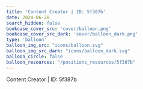 ```yaml
---
title: 'Content Creator | ID: 5f387b'
date: 2024-06-28
search_hidden: false
bookcase_cover_src: 'cover/balloon.png'
bookcase_cover_src_dark: 'cover/balloon_dark.png'
type: 'balloon'
balloon_img_src: "icons/balloon.svg"
balloon_img_src_dark: "icons/balloon_dark.svg"
balloon_circle: false
balloon_resources: "/positions_resources/5f387b"
---
```


Content Creator | ID: 5f387b
